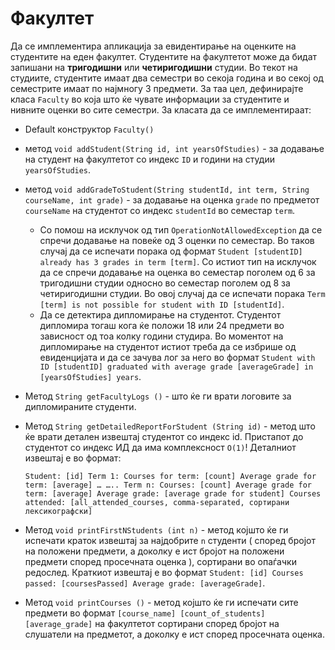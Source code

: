 # Факултет

Да се имплементира апликација за евидентирање на оценките на студентите на еден факултет. Студентите на факултетот може
да бидат запишани на **тригодишни** или **четиригодишни** студии. Во текот на студиите, студентите имаат два семестри во
секоја година и во секој од семестрите имаат по најмногу 3 предмети. За таа цел, дефинирајте класа `Faculty` во која што
ќе чувате информации за студентите и нивните оценки во сите семестри. За класата да се имплементираат:

- Default конструктор `Faculty()`
- метод `void addStudent(String id, int yearsOfStudies)` - за додавање на студент на факултетот со индекс `ID` и години
  на студии `yearsOfStudies`.
- метод `void addGradeToStudent(String studentId, int term, String courseName, int grade)` - за додавање на
  оценка `grade`
  по предметот `courseName` на студентот со индекс `studentId` во семестар `term`.
    - Со помош на исклучок од тип `OperationNotAllowedException` да се спречи додавање на повеќе од 3 оценки по
      семестар. Во таков случај да се испечати порака од
      формат `Student [studentID] already has 3 grades in term [term]`. Со истиот тип на исклучок да се спречи додавање
      на оценка во семестар поголем од 6 за тригодишни студии односно во семестар поголем од 8 за четиригодишни студии.
      Во овој случај да се испечати порака `Term [term] is not possible for student with ID [studentId]`.
    - Да се детектира дипломирање на студентот. Студентот дипломира тогаш кога ќе положи 18 или 24 предмети во зависност
      од тоа колку години студира. Во моментот на дипломирање на студентот истиот треба да се избрише од евиденцијата и
      да се зачува лог за него во формат `Student with ID [studentID] graduated with average grade [averageGrade]
      in [yearsOfStudies] years`.
- Метод `String getFacultyLogs ()` - што ќе ги врати логовите за дипломираните студенти.
- Метод `String getDetailedReportForStudent (String id)` - метод што ќе врати детален извештај студентот со индекс id.
  Пристапот до студентот со индекс ИД да има комплексност `О(1)`! Деталниот извештај е во формат:

  `Student: [id]
  Term 1:
  Courses for term: [count]
  Average grade for term: [average]
  … ….. Term n:
  Courses: [count]
  Average grade for term: [average]
  Average grade: [average grade for student]
  Courses attended: [all_attended_courses, comma-separated, сортирани лексикографски]`

- Метод `void printFirstNStudents (int n)` - метод којшто ќе ги испечати краток извештај за најдобрите `n` студенти (
  според бројот на положени предмети, а доколку е ист бројот на положени предмети според просечната оценка ), сортирани
  во опаѓачки редослед. Краткиот извештај е во
  формат `Student: [id] Courses passed: [coursesPassed] Average grade: [averageGrade]`.
- Метод `void printCourses ()` - метод којшто ќе ги испечати сите предмети во
  формат `[course_name] [count_of_students] [average_grade]` на факултетот сортирани според бројот на слушатели на
  предметот, а доколку е ист според просечната оценка.
